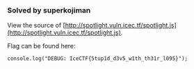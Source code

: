 ### Solved by superkojiman

View the source of [http://spotlight.vuln.icec.tf/spotlight.js](http://spotlight.vuln.icec.tf/spotlight.js). 

Flag can be found here:

```
console.log("DEBUG: IceCTF{5tup1d_d3v5_w1th_th31r_l095}");
```

